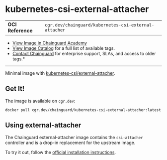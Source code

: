 <!--monopod:start-->
# kubernetes-csi-external-attacher
| | |
| - | - |
| **OCI Reference** | `cgr.dev/chainguard/kubernetes-csi-external-attacher` |


* [View Image in Chainguard Academy](https://edu.chainguard.dev/chainguard/chainguard-images/reference/kubernetes-csi-external-attacher/overview/)
* [View Image Catalog](https://console.enforce.dev/images/catalog) for a full list of available tags.
* [Contact Chainguard](https://www.chainguard.dev/chainguard-images) for enterprise support, SLAs, and access to older tags.*

---
<!--monopod:end-->

<!--overview:start-->
Minimal image with [kubernetes-csi/external-attacher](https://github.com/kubernetes-csi/external-attacher).
<!--overview:end-->

<!--getting:start-->
## Get It!
The image is available on `cgr.dev`:

```
docker pull cgr.dev/chainguard/kubernetes-csi-external-attacher:latest
```
<!--getting:end-->

<!--body:start-->
## Using external-attacher

The Chainguard external-attacher image contains the `csi-attacher` controller and is a drop-in replacement for the upstream image.

To try it out, follow the [official installation
instructions](https://github.com/kubernetes-csi/external-attacher/blob/master/README.md#usage).
<!--body:end-->
